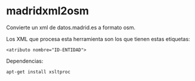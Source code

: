 # madridxml2osm
Convierte un xml de datos.madrid.es a formato osm.

Los XML que procesa esta herramienta son los que tienen estas etiquetas:
```
<atributo nombre="ID-ENTIDAD"> 
```

Dependencias:
```
apt-get install xsltproc
```
